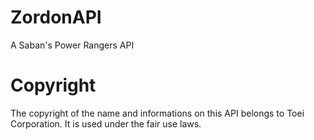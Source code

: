 # ZordonAPI
A Saban's Power Rangers API

# Copyright
The copyright of the name and informations on this API belongs to Toei Corporation. It is used under the fair use laws.